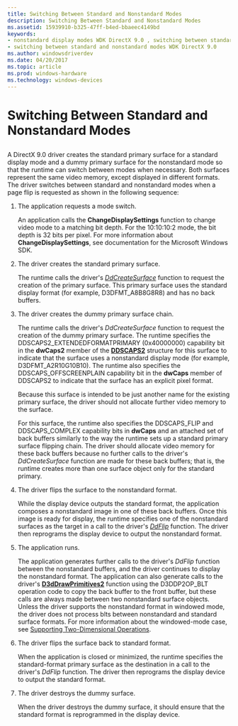 ```yaml
---
title: Switching Between Standard and Nonstandard Modes
description: Switching Between Standard and Nonstandard Modes
ms.assetid: 15939910-b325-47ff-b4ed-bbaeec4149bd
keywords:
- nonstandard display modes WDK DirectX 9.0 , switching between standard and nonstandard modes
- switching between standard and nonstandard modes WDK DirectX 9.0
ms.author: windowsdriverdev
ms.date: 04/20/2017
ms.topic: article
ms.prod: windows-hardware
ms.technology: windows-devices
---
```


# Switching Between Standard and Nonstandard Modes


## <span id="ddk_switching_between_standard_and_nonstandard_modes_gg"></span><span id="DDK_SWITCHING_BETWEEN_STANDARD_AND_NONSTANDARD_MODES_GG"></span>


A DirectX 9.0 driver creates the standard primary surface for a standard display mode and a dummy primary surface for the nonstandard mode so that the runtime can switch between modes when necessary. Both surfaces represent the same video memory, except displayed in different formats. The driver switches between standard and nonstandard modes when a page flip is requested as shown in the following sequence:

1.  The application requests a mode switch.

    An application calls the **ChangeDisplaySettings** function to change video mode to a matching bit depth. For the 10:10:10:2 mode, the bit depth is 32 bits per pixel. For more information about **ChangeDisplaySettings**, see documentation for the Microsoft Windows SDK.

2.  The driver creates the standard primary surface.

    The runtime calls the driver's [*DdCreateSurface*](https://msdn.microsoft.com/library/windows/hardware/ff549263) function to request the creation of the primary surface. This primary surface uses the standard display format (for example, D3DFMT\_A8B8G8R8) and has no back buffers.

3.  The driver creates the dummy primary surface chain.

    The runtime calls the driver's *DdCreateSurface* function to request the creation of the dummy primary surface. The runtime specifies the DDSCAPS2\_EXTENDEDFORMATPRIMARY (0x40000000) capability bit in the **dwCaps2** member of the [**DDSCAPS2**](https://msdn.microsoft.com/library/windows/hardware/ff550292) structure for this surface to indicate that the surface uses a nonstandard display mode (for example, D3DFMT\_A2R10G10B10). The runtime also specifies the DDSCAPS\_OFFSCREENPLAIN capability bit in the **dwCaps** member of DDSCAPS2 to indicate that the surface has an explicit pixel format.

    Because this surface is intended to be just another name for the existing primary surface, the driver should not allocate further video memory to the surface.

    For this surface, the runtime also specifies the DDSCAPS\_FLIP and DDSCAPS\_COMPLEX capability bits in **dwCaps** and an attached set of back buffers similarly to the way the runtime sets up a standard primary surface flipping chain. The driver should allocate video memory for these back buffers because no further calls to the driver's *DdCreateSurface* function are made for these back buffers; that is, the runtime creates more than one surface object only for the standard primary.

4.  The driver flips the surface to the nonstandard format.

    While the display device outputs the standard format, the application composes a nonstandard image in one of these back buffers. Once this image is ready for display, the runtime specifies one of the nonstandard surfaces as the target in a call to the driver's [*DdFlip*](https://msdn.microsoft.com/library/windows/hardware/ff549306) function. The driver then reprograms the display device to output the nonstandard format.

5.  The application runs.

    The application generates further calls to the driver's *DdFlip* function between the nonstandard buffers, and the driver continues to display the nonstandard format. The application can also generate calls to the driver's [**D3dDrawPrimitives2**](https://msdn.microsoft.com/library/windows/hardware/ff544704) function using the D3DDP2OP\_BLT operation code to copy the back buffer to the front buffer, but these calls are always made between two nonstandard surface objects. Unless the driver supports the nonstandard format in windowed mode, the driver does not process blts between nonstandard and standard surface formats. For more information about the windowed-mode case, see [Supporting Two-Dimensional Operations](supporting-two-dimensional-operations.md).

6.  The driver flips the surface back to standard format.

    When the application is closed or minimized, the runtime specifies the standard-format primary surface as the destination in a call to the driver's *DdFlip* function. The driver then reprograms the display device to output the standard format.

7.  The driver destroys the dummy surface.

    When the driver destroys the dummy surface, it should ensure that the standard format is reprogrammed in the display device.

 

 





